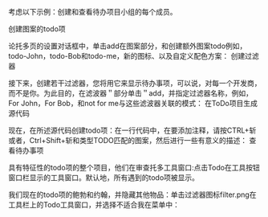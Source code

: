 考虑以下示例：创建和查看待办项目小组的每个成员。

创建图案的todo项

论托多页的设置对话框中，单击add在图案部分，和创建额外图案todo例如，todo-John，todo-Bob和todo-me，新的图标、以及自定义配色方案：
创建过滤器

接下来，创建若干过滤器，您将用它来显示待办事项，可以说，对每一个开发商，而不是你。为此目的，在滤波器＂部分单击＂add，并指定过滤器名称，例如，For John，For Bob，和not for me与这些滤波器关联的模式：
在ToDo项目生成源代码

现在，在所述源代码创建todo项：在一行代码中，在要添加注释，请按CTRL+斩或者，Ctrl+Shift+斩和类型TODO匹配的图案，然后进行一些有意义的描述：
查看待办事项

具有特征性的todo项的整个项目，他们在审查托多工具窗口:点击Todo在工具按钮窗口栏显示的工具窗口。默认地，所有遇到的todo项被显示。

我们现在的todo项的鲍勃和约翰，并隐藏其他物品：单击过滤器图标filter.png在工具栏上的Todo工具窗口，并选择不适合我在菜单中：